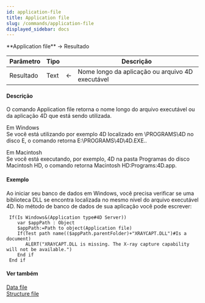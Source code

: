 ```yaml
---
id: application-file
title: Application file
slug: /commands/application-file
displayed_sidebar: docs
---
```


<!--REF #_command_.Application file.Syntax-->**Application file**  -> Resultado<!-- END REF-->
<!--REF #_command_.Application file.Params-->
| Parâmetro | Tipo |  | Descrição |
| --- | --- | --- | --- |
| Resultado | Text | &#8592; | Nome longo da aplicação ou arquivo 4D executável |

<!-- END REF-->

#### Descrição 

<!--REF #_command_.Application file.Summary-->O comando Application file retorna o nome longo do arquivo executável ou da aplicação 4D que está sendo utilizada.<!-- END REF-->

Em Windows  
Se você está utilizando por exemplo 4D localizado em \\PROGRAMS\\4D no disco E, o comando retorna E:\\PROGRAMS\\4D\\4D.EXE..

Em Macintosh  
Se você está executando, por exemplo, 4D na pasta Programas do disco Macintosh HD, o comando retorna Macintosh HD:Programs:4D.app.

#### Exemplo 

Ao iniciar seu banco de dados em Windows, você precisa verificar se uma biblioteca DLL se encontra localizada no mesmo nível do arquivo executável 4D. No método de banco de dados  de sua aplicação você pode escrever:

```4d
 If(Is Windows&(Application type#4D Server))
    var $appPath : Object
    $appPath:=Path to object(Application file)
    If(Test path name(($appPath.parentFolder)+"XRAYCAPT.DLL")#Is a document)
       ALERT("XRAYCAPT.DLL is missing. The X-ray capture capability will not be available.")
    End if
 End if
```

#### Ver também 

[Data file](data-file.md)  
[Structure file](structure-file.md)  
